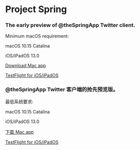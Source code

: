 # Project Spring
### The early preview of @theSpringApp Twitter client.

Minimum macOS requirement: 

macOS 10.15 Catalina

iOS/iPadOS 13.0

[Download Mac app](https://github.com/JunyuKuang/Spring-for-Mac/releases/download/64526c6/Spring.zip?dl=1)

[TestFlight for iOS/iPadOS](https://testflight.apple.com/join/cLXi3ov0)

### @theSpringApp Twitter 客户端的抢先预览版。

最低系统要求: 

macOS 10.15 Catalina

iOS/iPadOS 13.0

[下载 Mac app](https://github.com/JunyuKuang/Spring-for-Mac/releases/download/64526c6/Spring.zip?dl=1)

[TestFlight for iOS/iPadOS](https://testflight.apple.com/join/cLXi3ov0)

